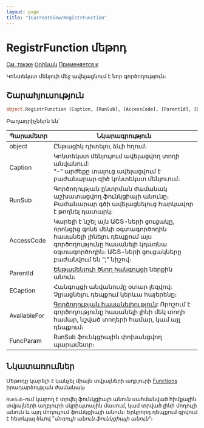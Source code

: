```yaml
---
layout: page
title: "ICurrentView/RegistrFunction"
---
```



# RegistrFunction մեթոդ

[См. также](../ICurrentView.md) [Օրինակ](../../Examples/E_ICurrentView_RegistrFunction.html) [Применяется к](../ICurrentView.md)

Կոնտեկստ մենյուի մեջ ավելացնում է նոր գործողություն։

## Շարահյուսություն

``` vb
object.RegistrFunction (Caption, [RunSub], [AccessCode], [ParentId], [ECaption], [AvailableFor], [FuncParam])
```

Բաղադրիչներն են՝


| Պարամետր | Նկարագրություն |
|--|--|
| object | Ընթացիկ դիտելու ձևի հղում։  |
| Caption | Կոնտեկստ մենյույում ավելացվող տողի անվանում:<br> “-“ արժեքը տալուց ավելացվում է բաժանարար գիծ կոնտեկստ մենյուում։ |
| RunSub | Գործողության ընտրման ժամանակ աշխատացվող ֆունկցիայի անունը։ Բաժանարար գծի ավելացնելուց հարկավոր է թողնել դատարկ։ |
| AccessCode | Կարելի է նշել այն ԱՇՏ-ների ցուցակը, որոնցից գոնե մեկի օգտագործողին հասանելի լինելու դեպքում այս գործողությունը հասանելի կդառնա օգտագործողին։ ԱՇՏ-ների ցուցակները բաժանվում են “;” նիշով։ |
| ParentId |  [Ենթամենյուի ծնող հանգույցի](RegistrNode.html)  ներքին անուն։  |
| ЕCaption | Հանգույցի անվանումը օտար լեզվով։ Չլրացնելու դեպքում կերևա հայերենը։ |
| AvailableFor | [Գործողության հասանելիություն](../../Constants/const_RegistrFunctionAvailability.html): Որոշում է գործողությունը հասանելի լինի մեկ տողի համար, նշված տողերի համար, կամ այլ դեպքում։ |
| FuncParam | RunSub ֆունկցիային փոխանցվող պարամետր։ |


## Նկատառումներ


Մեթոդը կարելի է կանչել միայն տվյալների աղբյուրի  [Functions](../../ScriptProcs/FunctionsData.html)  իրադարձության ժամանակ։ 

`RunSub`-ում կարող է տրվել ֆունկցիայի անուն սահմանված հիմքային տվյալների աղբյուրի սկրիպտային մասում, կամ տրված լինի մոդուլի անուն և այդ մոդուլում ֆունկցիայի անուն։ 
Երկրորդ դեպքում գրվում է հետևյալ ձևով "*մոդուլի անուն*․*ֆունկցիայի անուն*"։
